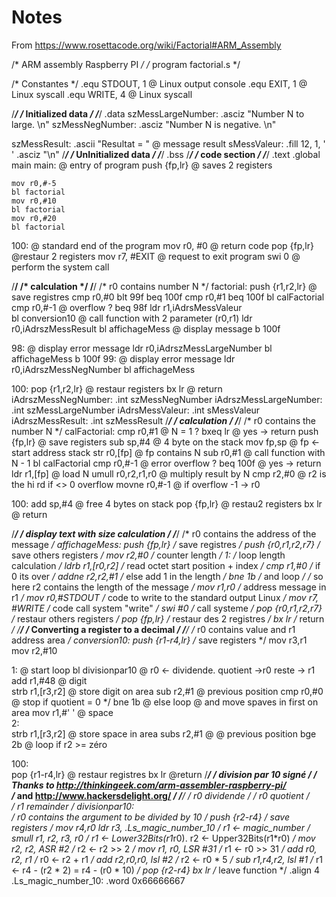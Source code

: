 # Notes

From https://www.rosettacode.org/wiki/Factorial#ARM_Assembly

/* ARM assembly Raspberry PI  */
/*  program factorial.s   */
 
/* Constantes    */
.equ STDOUT, 1     @ Linux output console
.equ EXIT,   1     @ Linux syscall
.equ WRITE,  4     @ Linux syscall
 
/*********************************/
/* Initialized data              */
/*********************************/
.data
szMessLargeNumber:   .asciz "Number N to large. \n"
szMessNegNumber:      .asciz "Number N is negative. \n"
 
szMessResult:  .ascii "Resultat = "      @ message result
sMessValeur:   .fill 12, 1, ' '
                   .asciz "\n"
/*********************************/
/* UnInitialized data            */
/*********************************/
.bss 
/*********************************/
/*  code section                 */
/*********************************/
.text
.global main 
main:                @ entry of program 
    push {fp,lr}      @ saves 2 registers 
 
    mov r0,#-5
    bl factorial
    mov r0,#10
    bl factorial
    mov r0,#20
    bl factorial
 
 
100:   @ standard end of the program 
    mov r0, #0                  @ return code
    pop {fp,lr}                 @restaur 2 registers
    mov r7, #EXIT              @ request to exit program
    swi 0                       @ perform the system call
 
 
/********************************************/
/*     calculation                         */
/********************************************/
/* r0 contains number N */
factorial:
    push {r1,r2,lr}    	@ save  registres 
    cmp r0,#0
    blt 99f
    beq 100f
    cmp r0,#1
    beq 100f
    bl calFactorial
    cmp r0,#-1          @ overflow ?
    beq 98f
    ldr r1,iAdrsMessValeur                
    bl conversion10       @ call function with 2 parameter (r0,r1)
    ldr r0,iAdrszMessResult
    bl affichageMess            @ display message
    b 100f
 
98:   @ display error message
    ldr r0,iAdrszMessLargeNumber
    bl affichageMess
    b 100f
99:  @ display error message
    ldr r0,iAdrszMessNegNumber
    bl affichageMess
 
100:
    pop {r1,r2,lr}    			@ restaur registers 
    bx lr	        			@ return  
iAdrszMessNegNumber:       .int szMessNegNumber
iAdrszMessLargeNumber:	    .int szMessLargeNumber
iAdrsMessValeur:            .int sMessValeur	
iAdrszMessResult:          .int szMessResult
/******************************************************************/
/*     calculation                         */ 
/******************************************************************/
/* r0 contains the number N */
calFactorial:
    cmp r0,#1          @ N = 1 ?
    bxeq lr           @ yes -> return 
    push {fp,lr}    		@ save  registers 
    sub sp,#4           @ 4 byte on the stack 
    mov fp,sp           @ fp <- start address stack
    str r0,[fp]                    @ fp contains  N
    sub r0,#1          @ call function with N - 1
    bl calFactorial
    cmp r0,#-1         @ error overflow ?
    beq 100f         @ yes -> return
    ldr r1,[fp]       @ load N
    umull r0,r2,r1,r0   @ multiply result by N 
    cmp r2,#0           @ r2 is the hi rd  if <> 0 overflow
    movne r0,#-1      @ if overflow  -1 -> r0
 
100:
    add sp,#4            @ free 4 bytes on stack
    pop {fp,lr}    			@ restau2 registers 
    bx lr	        		@ return  
 
/******************************************************************/
/*     display text with size calculation                         */ 
/******************************************************************/
/* r0 contains the address of the message */
affichageMess:
    push {fp,lr}    			/* save  registres */ 
    push {r0,r1,r2,r7}    		/* save others registers */
    mov r2,#0   				/* counter length */
1:      	/* loop length calculation */
    ldrb r1,[r0,r2]  			/* read octet start position + index */
    cmp r1,#0       			/* if 0 its over */
    addne r2,r2,#1   			/* else add 1 in the length */
    bne 1b          			/* and loop */
                                /* so here r2 contains the length of the message */
    mov r1,r0        			/* address message in r1 */
    mov r0,#STDOUT      		/* code to write to the standard output Linux */
    mov r7, #WRITE             /* code call system "write" */
    swi #0                      /* call systeme */
    pop {r0,r1,r2,r7}     		/* restaur others registers */
    pop {fp,lr}    				/* restaur des  2 registres */ 
    bx lr	        			/* return  */
/******************************************************************/
/*     Converting a register to a decimal                                 */ 
/******************************************************************/
/* r0 contains value and r1 address area   */
conversion10:
    push {r1-r4,lr}    /* save registers */ 
    mov r3,r1
    mov r2,#10
 
1:	   @ start loop
    bl divisionpar10 @ r0 <- dividende. quotient ->r0 reste -> r1
    add r1,#48        @ digit	
    strb r1,[r3,r2]  @ store digit on area
    sub r2,#1         @ previous position
    cmp r0,#0         @ stop if quotient = 0 */
    bne 1b	          @ else loop
    @ and move spaves in first on area
    mov r1,#' '   @ space	
2:	
    strb r1,[r3,r2]  @ store space in area
    subs r2,#1       @ @ previous position
    bge 2b           @ loop if r2 >= zéro 
 
100:	
    pop {r1-r4,lr}    @ restaur registres 
    bx lr	          @return
/***************************************************/
/*   division par 10   signé                       */
/* Thanks to http://thinkingeek.com/arm-assembler-raspberry-pi/*  
/* and   http://www.hackersdelight.org/            */
/***************************************************/
/* r0 dividende   */
/* r0 quotient */	
/* r1 remainder  */
divisionpar10:	
  /* r0 contains the argument to be divided by 10 */
   push {r2-r4}   /* save registers  */
   mov r4,r0 
   ldr r3, .Ls_magic_number_10 /* r1 <- magic_number */
   smull r1, r2, r3, r0   /* r1 <- Lower32Bits(r1*r0). r2 <- Upper32Bits(r1*r0) */
   mov r2, r2, ASR #2     /* r2 <- r2 >> 2 */
   mov r1, r0, LSR #31    /* r1 <- r0 >> 31 */
   add r0, r2, r1         /* r0 <- r2 + r1 */
   add r2,r0,r0, lsl #2   /* r2 <- r0 * 5 */
   sub r1,r4,r2, lsl #1   /* r1 <- r4 - (r2 * 2)  = r4 - (r0 * 10) */
   pop {r2-r4}
   bx lr                  /* leave function */
   .align 4
.Ls_magic_number_10: .word 0x66666667